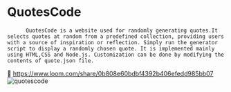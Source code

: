 # QuotesCode
          QuotesCode is a website used for randomly generating quotes.It selects quotes at random from a predefined collection, providing users with a source of inspiration or reflection. Simply run the generator script to display a randomly chosen quote. It is implemented mainly using HTML,CSS and Node.js. Customization can be done by modifying the contents of quote.json file. 
🔗 https://www.loom.com/share/0b808e60bdbf4392b406efedd985bb07
![quotescode](https://github.com/Psychic-Heart/Tink-Her-Hack/assets/96990230/3452f8ad-1676-4a77-96ba-9293927f3eca)
